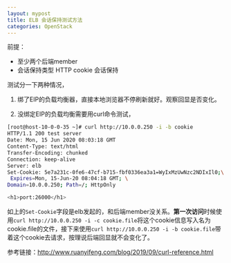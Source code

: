 ```yaml
---
layout: mypost
title: ELB 会话保持测试方法
categories: OpenStack
---
```

前提：
* 至少两个后端member
* 会话保持类型 HTTP cookie 会话保持

测试分一下两种情况，
1. 绑了EIP的负载均衡器，直接本地浏览器不停刷新就好。观察回显是否变化。

2. 没绑定EIP的负载均衡需要用curl命令测试，
```bash
[root@host-10-0-0-35 ~]# curl http://10.0.0.250 -i -b cookie
HTTP/1.1 200 test server
Date: Mon, 15 Jun 2020 08:03:18 GMT
Content-Type: text/html
Transfer-Encoding: chunked
Connection: keep-alive
Server: elb
Set-Cookie: 5e7a231c-0fe6-47cf-b715-fbf0336ea3a1=WyIxMzUwNzc2NDIxIl0;\
 Expires=Mon, 15-Jun-20 08:04:18 GMT; \
Domain=10.0.0.250; Path=/; HttpOnly

<h1>port:26000</h1>
```
如上的`Set-Cookie`字段是elb发起的，和后端member没关系。**第一次访问**时候使用`curl http://10.0.0.250 -i -c cookie.file`将这个cookie信息写入名为cookie.file的文件，接下来使用`curl http://10.0.0.250 -i -b cookie.file`带着这个cookie去请求，按理说后端回显就不会变化了。

参考链接：http://www.ruanyifeng.com/blog/2019/09/curl-reference.html
